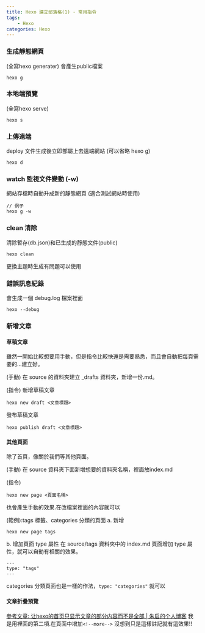 ```yaml
---
title: Hexo 建立部落格(1) - 常用指令
tags: 
    - Hexo
categories: Hexo
---
```


### 生成靜態網頁
(全寫hexo generater) 
會產生public檔案
``` hexo
hexo g
```
<!--more-->
### 本地端預覽
(全寫hexo serve)
``` hexo
hexo s
```

### 上傳遠端
deploy 文件生成後立即部屬上去遠端網站
(可以省略 hexo g)
``` hexo
hexo d
```

### watch 監視文件變動 (-w)
網站存檔時自動升成新的靜態網頁
(適合測試網站時使用)
```
// 例子
hexo g -w
```

### clean 清除
清除暫存(db.json)和已生成的靜態文件(public)
```
hexo clean
```
更換主題時生成有問題可以使用

### 錯誤訊息紀錄
會生成一個 debug.log 檔案裡面
```
hexo --debug
```

### 新增文章
#### 草稿文章
雖然一開始比較想要用手動，但是指令比較快還是需要熟悉，而且會自動把每頁需要的...建立好。

(手動)
在 source 的資料夾建立 _drafts 資料夾，新增一份.md。

(指令)
新增草稿文章
```
hexo new draft <文章標題>
```

發布草稿文章
```
hexo publish draft <文章標題>
```

#### 其他頁面
除了首頁，像關於我們等其他頁面。

(手動) 
在 source 資料夾下面新增想要的資料夾名稱，裡面放index.md

(指令)
```
hexo new page <頁面名稱>
```
也會產生手動的效果.在改檔案裡面的內容就可以

(範例):tags 標籤、categories 分類的頁面
a. 新增
```
hexo new page tags
```

b. 增加頁面 type 屬性
在 source/tags 資料夾中的 index.md 
頁面增加 type 屬性，就可以自動有相關的效果。
```
---
type: "tags"
---
```
categories 分類頁面也是一樣的作法，```type: "categories"``` 就可以

#### 文章折疊預覽
[參考文章: 让hexo的首页只显示文章的部分内容而不是全部 | 朱启的个人博客](http://blog.smallerpig.com/set-hexo-show-more-button-on-indexpage.html)
我是用裡面的第二項.在頁面中增加```<!--more-->```
沒想到只是這樣註記就有這效果!!

